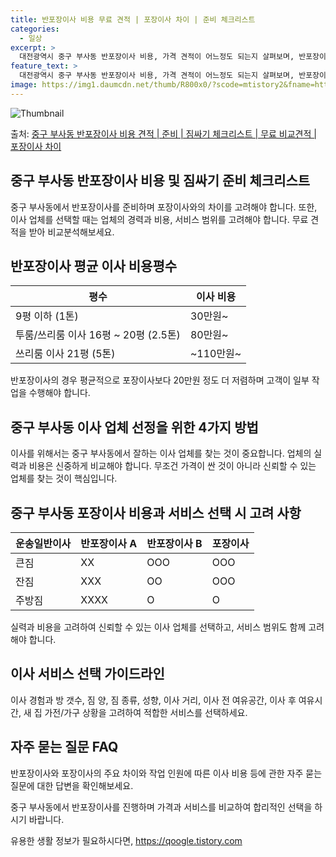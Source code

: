 ```yaml
---
title: 반포장이사 비용 무료 견적 | 포장이사 차이 | 준비 체크리스트
categories:
  - 일상
excerpt: >
  대전광역시 중구 부사동 반포장이사 비용, 가격 견적이 어느정도 되는지 살펴보며, 반포장이사를 준비함에 있어 짐싸기 준비 체크리스트가 무엇인지 보겠습니다. 마지막으로 포장이사와 차이점을 통해 무료 비교견적으로 어떤 것이 더 합리적인 선택인지 공유 드립니다.중구 부사동 포장이사 견적 샘플 보기 👈 클릭중구 부사동 포장이사 가격 살펴보기 👈 클릭중구 부사동 반포장이사 평균 이사 비용평수중구 부사동 평균 이사 비용원룸 이사9평 이하 (1톤)30만원~투룸/쓰리룸 이사16평 ~ 20평 (2.5톤)80만원~쓰리룸 이사21평 (5톤) ~110만원~우리집 무료 이사견적 받기 👈 클릭포장 vs 반포장 이사 비용과 서비스 차이이사할 때 포장과 반포장의 가장 큰 차이는 이사 전반을 담당하는가 아니면 일부만 처리하는가에 ..
feature_text: >
  대전광역시 중구 부사동 반포장이사 비용, 가격 견적이 어느정도 되는지 살펴보며, 반포장이사를 준비함에 있어 짐싸기 준비 체크리스트가 무엇인지 보겠습니다. 마지막으로 포장이사와 차이점을 통해 무료 비교견적으로 어떤 것이 더 합리적인 선택인지 공유 드립니다.중구 부사동 포장이사 견적 샘플 보기 👈 클릭중구 부사동 포장이사 가격 살펴보기 👈 클릭중구 부사동 반포장이사 평균 이사 비용평수중구 부사동 평균 이사 비용원룸 이사9평 이하 (1톤)30만원~투룸/쓰리룸 이사16평 ~ 20평 (2.5톤)80만원~쓰리룸 이사21평 (5톤) ~110만원~우리집 무료 이사견적 받기 👈 클릭포장 vs 반포장 이사 비용과 서비스 차이이사할 때 포장과 반포장의 가장 큰 차이는 이사 전반을 담당하는가 아니면 일부만 처리하는가에 ..
image: https://img1.daumcdn.net/thumb/R800x0/?scode=mtistory2&fname=https%3A%2F%2Fblog.kakaocdn.net%2Fdn%2FKs2PU%2FbtsHddC62Yy%2FQzKqBwkalANvS2NJhqhMck%2Fimg.webp
---
```


![Thumbnail](https://img1.daumcdn.net/thumb/R800x0/?scode=mtistory2&fname=https%3A%2F%2Fblog.kakaocdn.net%2Fdn%2FKs2PU%2FbtsHddC62Yy%2FQzKqBwkalANvS2NJhqhMck%2Fimg.webp)

<p>출처: <a href="https://qoogle.tistory.com/9710" rel="dofollow">중구 부사동 반포장이사 비용 견적 | 준비 | 짐싸기 체크리스트 | 무료 비교견적 | 포장이사 차이</a> </p>

## 중구 부사동 반포장이사 비용 및 짐싸기 준비 체크리스트

중구 부사동에서 반포장이사를 준비하며 포장이사와의 차이를 고려해야 합니다. 또한, 이사 업체를 선택할 때는 업체의 경력과 비용, 서비스
범위를 고려해야 합니다. 무료 견적을 받아 비교분석해보세요.

## **반포장이사 평균 이사 비용평수**

**평수** | **이사 비용**  
---|---  
9평 이하 (1톤) | 30만원~  
투룸/쓰리룸 이사 16평 ~ 20평 (2.5톤) | 80만원~  
쓰리룸 이사 21평 (5톤) | ~110만원~  
  
반포장이사의 경우 평균적으로 포장이사보다 20만원 정도 더 저렴하며 고객이 일부 작업을 수행해야 합니다.

## **중구 부사동 이사 업체 선정을 위한 4가지 방법**

이사를 위해서는 중구 부사동에서 잘하는 이사 업체를 찾는 것이 중요합니다. 업체의 실력과 비용은 신중하게 비교해야 합니다. 무조건 가격이 싼
것이 아니라 신뢰할 수 있는 업체를 찾는 것이 핵심입니다.

## **중구 부사동 포장이사 비용과 서비스 선택 시 고려 사항**

**운송일반이사** | **반포장이사 A** | **반포장이사 B** | **포장이사**  
---|---|---|---  
큰짐 | XX | OOO | OOO  
잔짐 | XXX | OO | OOO  
주방짐 | XXXX | O | O  
  
실력과 비용을 고려하여 신뢰할 수 있는 이사 업체를 선택하고, 서비스 범위도 함께 고려해야 합니다.

## **이사 서비스 선택 가이드라인**

이사 경험과 방 갯수, 짐 양, 짐 종류, 성향, 이사 거리, 이사 전 여유공간, 이사 후 여유시간, 새 집 가전/가구 상황을 고려하여
적합한 서비스를 선택하세요.

## **자주 묻는 질문 FAQ**

반포장이사와 포장이사의 주요 차이와 작업 인원에 따른 이사 비용 등에 관한 자주 묻는 질문에 대한 답변을 확인해보세요.

중구 부사동에서 반포장이사를 진행하며 가격과 서비스를 비교하여 합리적인 선택을 하시기 바랍니다.

 

유용한 생활 정보가 필요하시다면, <a href="https://qoogle.tistory.com" rel="dofollow">https://qoogle.tistory.com</a>


